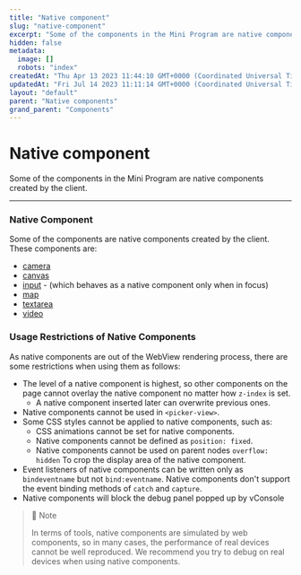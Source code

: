 ```yaml
---
title: "Native component"
slug: "native-component"
excerpt: "Some of the components in the Mini Program are native components created by the client."
hidden: false
metadata: 
  image: []
  robots: "index"
createdAt: "Thu Apr 13 2023 11:44:10 GMT+0000 (Coordinated Universal Time)"
updatedAt: "Fri Jul 14 2023 11:11:14 GMT+0000 (Coordinated Universal Time)"
layout: "default"
parent: "Native components"
grand_parent: "Components"
---
```

# Native component 
Some of the components in the Mini Program are native components created by the client.
*** 
### Native Component

Some of the components are native components created by the client. These components are:

- [camera](doc:camera)
- [canvas](doc:canvas)
- [input](doc:input) - (which behaves as a native component only when in focus)
- [map](doc:map)
- [textarea](doc:text-area)
- [video](doc:video)

### Usage Restrictions of Native Components

As native components are out of the WebView rendering process, there are some restrictions when using them as follows:

- The level of a native component is highest, so other components on the page cannot overlay the native component no matter how `z-index` is set.
  - A native component inserted later can overwrite previous ones.
- Native components cannot be used in `<picker-view>`.
- Some CSS styles cannot be applied to native components, such as:
  - CSS animations cannot be set for native components.
  - Native components cannot be defined as `position: fixed`.
  - Native components cannot be used on parent nodes `overflow: hidden` To crop the display area of the native component.
- Event listeners of native components can be written only as `bindeventname` but not `bind:eventname`. Native components don't support the event binding methods of `catch` and `capture`.
- Native components will block the debug panel popped up by vConsole

> 📘 Note
> 
> In terms of tools, native components are simulated by web components, so in many cases, the performance of real devices cannot be well reproduced. We recommend you try to debug on real devices when using native components.
